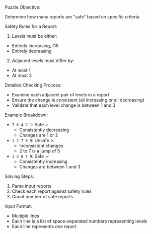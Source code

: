 Puzzle Objective:

Determine how many reports are "safe" based on specific criteria.

Safety Rules for a Report:
1. Levels must be either:
- Entirely increasing, OR
- Entirely decreasing
2. Adjacent levels must differ by:
- At least 1
- At most 3

Detailed Checking Process:
- Examine each adjacent pair of levels in a report
- Ensure the change is consistent (all increasing or all decreasing)
- Validate that each level change is between 1 and 3

Example Breakdown:
- `7 6 4 2 1`: Safe ✓
  - Consistently decreasing
  - Changes are 1 or 2
- `1 2 7 8 9`: Unsafe ✗
  - Inconsistent changes
  - 2 to 7 is a jump of 5
- `1 3 6 7 9`: Safe ✓
  - Consistently increasing
  - Changes are between 1 and 3

Solving Steps:
1. Parse input reports
2. Check each report against safety rules
3. Count number of safe reports

Input Format:
- Multiple lines
- Each line is a list of space-separated numbers representing levels
- Each line represents one report
